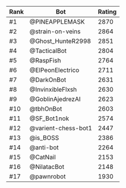 Rank|Bot|Rating
---|---|---
#1|@PINEAPPLEMASK|2870
#2|@strain-on-veins|2864
#3|@Ghost_HunteR2998|2851
#4|@TacticalBot|2804
#5|@RaspFish|2764
#6|@ElPeonElectrico|2711
#7|@DarkOnBot|2631
#8|@InvinxibleFlxsh|2630
#9|@GoblinAjedrezAI|2623
#10|@tbhOnBot|2603
#11|@SF_Bot1nok|2574
#12|@varient-chess-bot1|2447
#13|@is_BOSS|2386
#14|@anti-bot|2264
#15|@CatNail|2153
#16|@NilatacBot|2148
#17|@pawnrobot|1930

